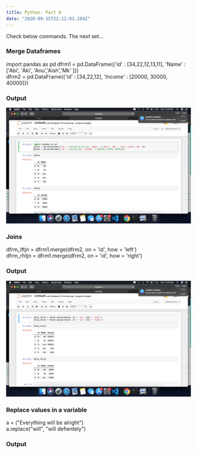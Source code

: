 ```yaml
---
title: Python- Part 6
date: "2020-09-15T22:12:03.284Z"
---
```

Check below commands. The next set...

### Merge Dataframes
import pandas as pd
dfrm1 = pd.DataFrame({'id' : [34,22,12,13,11], 'Name' : ['Abi', 'Aki', 'Anu','Aish','Mk' ]})  
dfrm2 = pd.DataFrame({'id' : [34,22,12], 'Income' : [20000, 30000, 40000]}) 
### Output
![](./p1.png)
### Joins
dfrm_lftjn = dfrm1.merge(dfrm2, on = 'id', how = 'left')  
dfrm_rhtjn = dfrm1.merge(dfrm2, on = 'id', how = 'right') 
### Output
![](./p2.png)
### Replace values in a variable
a = ("Everything will be alright")  
a.replace("will", "will defientely")  
### Output